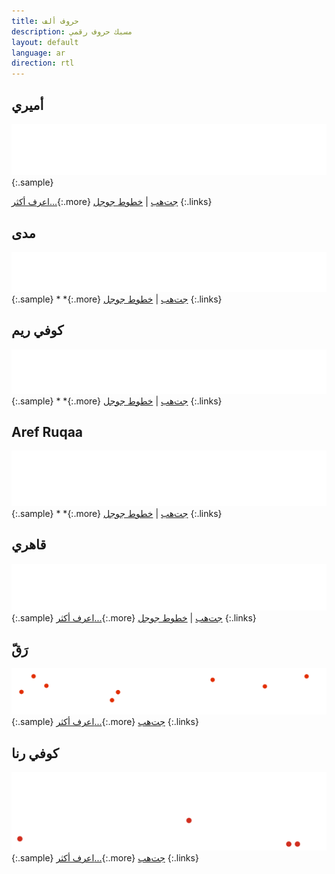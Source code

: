 ```yaml
---
title: حروف ألف
description: مسبك حروف رقمي
layout: default
language: ar
direction: rtl
---
```


أميري
-----
![](assets/images/amiri.svg)
{:.sample}

[اعرف أكثر...](https://www.amirifont.org){:.more}
[جت‌هب](https://github.com/aliftype/amiri) |
[خطوط جوجل](https://fonts.google.com/specimen/Amiri)
{:.links}

مدى
----
![](assets/images/mada.svg)
{:.sample}
* *{:.more}
[جت‌هب](https://github.com/aliftype/mada) |
[خطوط جوجل](https://fonts.google.com/specimen/Mada)
{:.links}

كوفي ريم
--------
![](assets/images/reem-kufi.svg)
{:.sample}
* *{:.more}
[جت‌هب](https://github.com/aliftype/reem-kufi) |
[خطوط جوجل](https://fonts.google.com/specimen/Reem+Kufi)
{:.links}

Aref Ruqaa
----------
![](assets/images/aref-ruqaa.svg)
{:.sample}
* *{:.more}
[جت‌هب](https://github.com/aliftype/aref-ruqaa) |
[خطوط جوجل](https://fonts.google.com/specimen/Aref+Ruqaa)
{:.links}

قاهري
-----
![](assets/images/qahiri.svg)
{:.sample}
[اعرف أكثر...](/qahiri){:.more}
[جت‌هب](https://github.com/aliftype/qahiri) |
[خطوط جوجل](https://fonts.google.com/specimen/Qahiri)
{:.links}

رَقّ
----
![](assets/images/raqq.svg)
{:.sample}
[اعرف أكثر...](/raqq){:.more}
[جت‌هب](https://github.com/aliftype/raqq)
{:.links}

كوفي رنا
--------
![](assets/images/rana-kufi.svg)
{:.sample}
[اعرف أكثر...](/rana-kufi){:.more}
[جت‌هب](https://github.com/aliftype/rana-kufi)
{:.links}